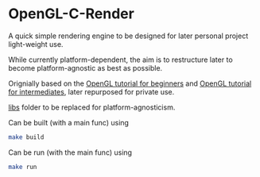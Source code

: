 # OpenGL-C-Render

A quick simple rendering engine to be designed for later personal project light-weight use.

While currently platform-dependent, the aim is to restructure later to become platform-agnostic as best as possible.

Orignially based on the [OpenGL tutorial for beginners](http://www.opengl-tutorial.org/beginners-tutorials) and [OpenGL tutorial for intermediates](http://www.opengl-tutorial.org/intermediate-tutorials/), later repurposed for private use.

[libs](./libs) folder to be replaced for platform-agnosticism.

Can be built (with a main func) using
```bash
make build
```

Can be run (with the main func) using
``` bash
make run
```
